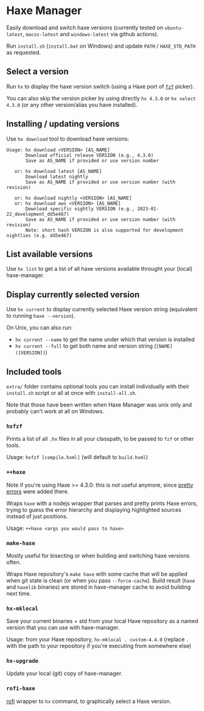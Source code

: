 # Haxe Manager

Easily download and switch haxe versions (currently tested on
`ubuntu-latest`, `macos-latest` and `windows-latest` via github actions).

Run `install.sh` (`install.bat` on Windows) and update `PATH` / `HAXE_STD_PATH` as
requested.

## Select a version

Run `hx` to display the haxe version switch (using a Haxe port of [`fzf`](https://github.com/junegunn/fzf)
picker).

You can also skip the version picker by using directly `hx 4.3.0` or `hx select
4.3.0` (or any other version/alias you have installed).

## Installing / updating versions

Use `hx download` tool to download haxe versions:

```
Usage: hx download <VERSION> [AS_NAME]
       Download official release VERSION (e.g., 4.3.0)
       Save as AS_NAME if provided or use version number

   or: hx download latest [AS_NAME]
       Download latest nightly
       Save as AS_NAME if provided or use version number (with revision)

   or: hx download nightly <VERSION> [AS_NAME]
   or: hx download aws <VERSION> [AS_NAME]
       Download specific nightly VERSION (e.g., 2023-01-22_development_dd5e467)
       Save as AS_NAME if provided or use version number (with revision)
       Note: short hash VERSION is also supported for development nightlies (e.g. dd5e467)
```

## List available versions

Use `hx list` to get a list of all haxe versions available throught your (local)
haxe-manager.

## Display currently selected version

Use `hx current` to display currently selected Haxe version string (equivalent
to running `haxe --version`).

On Unix, you can also run:
- `hx current --name` to get the name under which that version is installed
- `hx current --full` to get both name and version string (`[NAME] ([VERSION])`)

## Included tools

`extra/` folder contains optional tools you can install individually with their
`install.sh` script or all at once with `install-all.sh`.

Note that those have been written when Haxe Manager was unix only and probably
can't work at all on Windows.

### `hxfzf`

Prints a list of all `.hx` files in all your classpath, to be passed to `fzf`
or other tools.

Usage: `hxfzf [compile.hxml]` (will default to `build.hxml`)

### `++haxe`

Note if you're using Haxe >= 4.3.0: this is not useful anymore, since
[pretty errors](https://github.com/HaxeFoundation/haxe/pull/10863) were added there.

Wraps `haxe` with a nodejs wrapper that parses and pretty prints Haxe errors,
trying to guess the error hierarchy and displaying highlighted sources instead
of just positions.

Usage: `++haxe <args you would pass to haxe>`

### `make-haxe`

Mostly useful for bisecting or when building and switching haxe versions often.

Wraps Haxe repository's `make haxe` with some cache that will be applied when
git state is clean (or when you pass `--force-cache`). Build result (`haxe` and
`haxelib` binaries) are stored in haxe-manager cache to avoid building next time.

### `hx-mklocal`

Save your current binaries + std from your local Haxe repository as a named
version that you can use with haxe-manager.

Usage: from your Haxe repository, `hx-mklocal . custom-4.4.0` (replace `.` with
the path to your repository if you're executing from somewhere else)

### `hx-upgrade`

Update your local (git) copy of haxe-manager.

### `rofi-haxe`

[rofi](https://github.com/davatorium/rofi) wrapper to `hx` command, to graphically select a Haxe version.

